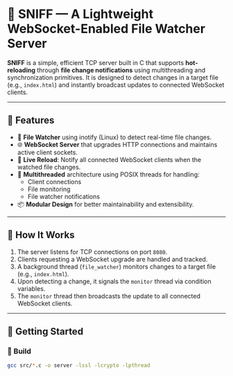 # 🐾 SNIFF — A Lightweight WebSocket-Enabled File Watcher Server

**SNIFF** is a simple, efficient TCP server built in C that supports **hot-reloading** through **file change notifications** using multithreading and synchronization primitives. It is designed to detect changes in a target file (e.g., `index.html`) and instantly broadcast updates to connected WebSocket clients.

---

## 🔧 Features

- 📁 **File Watcher** using inotify (Linux) to detect real-time file changes.
- 🌐 **WebSocket Server** that upgrades HTTP connections and maintains active client sockets.
- 🔄 **Live Reload**: Notify all connected WebSocket clients when the watched file changes.
- 🧵 **Multithreaded** architecture using POSIX threads for handling:
  - Client connections
  - File monitoring
  - File watcher notifications
- 📦 **Modular Design** for better maintainability and extensibility.

---

## 🧠 How It Works

1. The server listens for TCP connections on port `8080`.
2. Clients requesting a WebSocket upgrade are handled and tracked.
3. A background thread (`file_watcher`) monitors changes to a target file (e.g., `index.html`).
4. Upon detecting a change, it signals the `monitor` thread via condition variables.
5. The `monitor` thread then broadcasts the update to all connected WebSocket clients.

---

## 🚀 Getting Started

### 🔨 Build

```bash
gcc src/*.c -o server -lssl -lcrypto -lpthread

